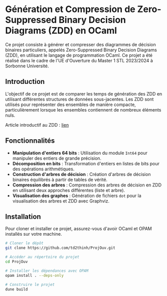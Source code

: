 # Génération et Compression de Zero-Suppressed Binary Decision Diagrams (ZDD) en OCaml

Ce projet consiste à générer et compresser des diagrammes de décision binaires particuliers, appelés Zero-Suppressed Binary Decision Diagrams (ZDD), en utilisant le langage de programmation OCaml. Ce projet a été réalisé dans le cadre de l'UE d'Ouverture du Master 1 STL 2023/2024 à Sorbonne Université.

## Introduction

L'objectif de ce projet est de comparer les temps de génération des ZDD en utilisant différentes structures de données sous-jacentes. Les ZDD sont utilisés pour représenter des ensembles de manière compacte, particulièrement lorsque les ensembles contiennent de nombreux éléments nuls.

Article introductif au ZDD : [lien](https://people.eecs.berkeley.edu/~alanmi/publications/2001/tech01_zdd_.pdf)

## Fonctionnalités

- **Manipulation d'entiers 64 bits** : Utilisation du module `Int64` pour manipuler des entiers de grande précision.
- **Décomposition en bits** : Transformation d'entiers en listes de bits pour des opérations arithmétiques.
- **Construction d'arbres de décision** : Création d'arbres de décision binaires équilibrés à partir de tables de vérité.
- **Compression des arbres** : Compression des arbres de décision en ZDD en utilisant deux approches différentes (liste et arbre).
- **Visualisation des graphes** : Génération de fichiers `dot` pour la visualisation des arbres et ZDD avec Graphviz.

## Installation

Pour cloner et installer ce projet, assurez-vous d'avoir OCaml et OPAM installés sur votre machine.

```bash
# Cloner le dépôt
git clone https://github.com/td2thinh/ProjOuv.git

# Accéder au répertoire du projet
cd ProjOuv

# Installer les dépendances avec OPAM
opam install . --deps-only

# Construire le projet
dune build
```
